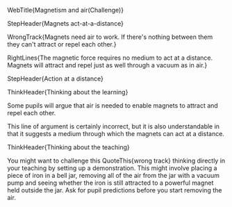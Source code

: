 WebTitle{Magnetism and air(Challenge)}

StepHeader{Magnets act-at-a-distance}

WrongTrack{Magnets need air to work. If there's nothing between them they can't attract or repel each other.}

RightLines{The magnetic force requires no medium to act at a distance. Magnets will attract and repel just as well through a vacuum as in air.}

StepHeader{Action at a distance}

ThinkHeader{Thinking about the learning}

Some pupils will argue that air is needed to enable magnets to attract and repel each other.

This line of argument is certainly incorrect, but it is also understandable in that it suggests a medium through which the magnets can act at a distance.

ThinkHeader{Thinking about the teaching}

You might want to challenge this QuoteThis{wrong track} thinking directly in your teaching by setting up a demonstration. This might involve placing a piece of iron in a bell jar, removing all of the air from the jar with a vacuum pump and seeing whether the iron is still attracted to a powerful magnet held outside the jar. Ask for pupil predictions before you start removing the air.

